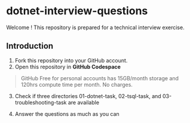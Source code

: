 # dotnet-interview-questions

Welcome ! This repository is prepared for a technical interview exercise. 

## Introduction 

1. Fork this repository into your GitHub account. 
2. Open this repository in **GitHub Codespace** 

> GitHub Free for personal accounts has 15GB/month storage and 120hrs compute time per month. No charges.

3. Check if three directories 01-dotnet-task, 02-tsql-task, and 03-troubleshooting-task are available

4. Answer the questions as much as you can